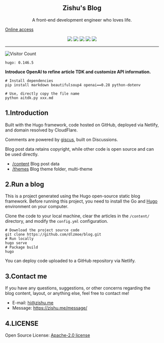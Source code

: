 <h2 align="center"> Zishu's Blog </h2>
<p align="center"> A front-end development engineer who loves life.</p>

[Online access](https://zishu.me)

<p align="center">
<img src="https://img.shields.io/github/last-commit/dlzmoe/blog">
<img src="https://img.shields.io/github/commit-activity/t/dlzmoe/blog">
<img src="https://img.shields.io/github/forks/dlzmoe/blog?style=flat">
<img src="https://img.shields.io/github/stars/dlzmoe/blog?style=flat">
<img src="https://img.shields.io/github/license/dlzmoe/blog">
</p>

---

![Visitor Count](https://profile-counter.glitch.me/zishu_me/count.svg)

```shell
hugo: 0.146.5
```

**Introduce OpenAI to refine article TDK and customize API information.**

```shell
# Install dependencies
pip install markdown beautifulsoup4 openai==0.28 python-dotenv
```

```shell
# Use, directly copy the file name
python aitdk.py xxx.md
```

## 1.Introduction

Built with the Hugo framework, code hosted on GitHub, deployed via Netlify, and domain resolved by CloudFlare.

Comments are powered by [giscus](https://giscus.app/), built on Discussions.

Blog post data retains copyright, while other code is open source and can be used directly.

* [/content](content) Blog post data
* [/themes](themes) Blog theme folder, multi-theme


## 2.Run a blog

This is a project generated using the Hugo open-source static blog framework. Before running this project, you need to install the Go and [Hugo](https://gohugo.io/documentation/) environment on your computer.

Clone the code to your local machine, clear the articles in the `/content/` directory, and modify the `config.yml` configuration.

```shell
# Download the project source code
git clone https://github.com/dlzmoe/blog.git
# Run locally
hugo serve
# Package build
hugo
```

You can deploy code uploaded to a GitHub repository via Netlify.

## 3.Contact me

If you have any questions, suggestions, or other concerns regarding the blog content, layout, or anything else, feel free to contact me!

- E-mail: hi@zishu.me
- Message: https://zishu.me/message/

## 4.LICENSE

Open Source License: [Apache-2.0 license](LICENSE)
